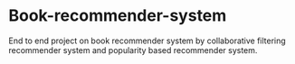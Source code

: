 # Book-recommender-system
End to end project on book recommender system by collaborative filtering recommender system and popularity based recommender system.
